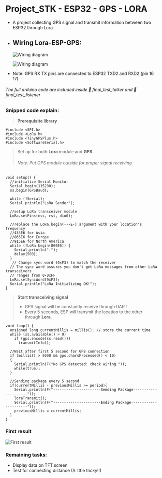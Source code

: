 # Project_STK - ESP32 - GPS - LORA
* A project collecting GPS signal and transmit information between two ESP32 through Lora

* ## Wiring Lora-ESP-GPS:
  ![Wiring diagram](https://github.com/phuocly2304/Project_STK/blob/main/figure/Sketch_1.png)

   ![Wiring diagram](https://github.com/phuocly2304/Project_STK/blob/main/figure/Lora_ESP.jpg)

* Note: GPS RX TX pins are connected to ESP32 TXD2 and RXD2 (pin 16 17)

###### The full arduino code are included inside :open_file_folder: final_test_talker and :open_file_folder: final_test_listener

### Snipped code explain:
> **Prerequisite library**
```arduino
#include <SPI.h>
#include <LoRa.h>
#include <TinyGPSPlus.h>
#include <SoftwareSerial.h>
```

> Set up for both **Lora** module and **GPS**
> ###### Note: Put GPS module outside for proper signal receiving 
```arduino
void setup() {
  //initialize Serial Monitor
  Serial.begin(115200);
  ss.begin(GPSBaud);
  
  while (!Serial);
  Serial.println("LoRa Sender");
 
  //setup LoRa transceiver module
  LoRa.setPins(nss, rst, dio0);
  
  //replace the LoRa.begin(---E-) argument with your location's frequency 
  //433E6 for Asia
  //866E6 for Europe
  //915E6 for North America
  while (!LoRa.begin(866E6)) {
    Serial.println(".");
    delay(500);
  }
   // Change sync word (0xF3) to match the receiver
  // The sync word assures you don't get LoRa messages from other LoRa transceivers
  // ranges from 0-0xFF
  LoRa.setSyncWord(0xF3);
  Serial.println("LoRa Initializing OK!");
}
```

> **Start transceiving signal**
> * GPS signal will be constantly receive through UART
> * Every 5 seconds, ESP will transmit the location to the other through **Lora**.

```Arduino
void loop() {
  unsigned long currentMillis = millis(); // store the current time
  while (ss.available() > 0)
    if (gps.encode(ss.read()))
      transmitInfo();

  //Wait after first 5 second for GPS connection
  if (millis() > 5000 && gps.charsProcessed() < 10)
  {
    Serial.println(F("No GPS detected: check wiring."));
    while(true);
  }

  //Sending package every 5 second
  if(currentMillis - previousMillis >= period){
    Serial.println(F("----------------------Sending Package---------------------"));
    loraTransmit();
    Serial.println(F("----------------------Ending Package----------------------"));
    previousMillis = currentMillis;
  }
}
```

### First result
![First result](https://github.com/phuocly2304/Project_STK/blob/main/figure/lora_gps_result.jpg)

### Remaining tasks:
* Display data on TFT screen
* Test for connecting distance (A little tricky!!) 